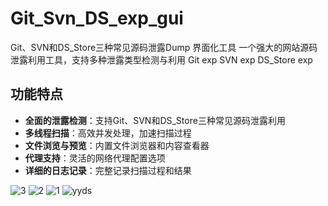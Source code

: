 # Git_Svn_DS_exp_gui
Git、SVN和DS_Store三种常见源码泄露Dump 界面化工具
一个强大的网站源码泄露利用工具，支持多种泄露类型检测与利用
Git exp
SVN exp
DS_Store exp


## 功能特点

- **全面的泄露检测**：支持Git、SVN和DS_Store三种常见源码泄露利用
- **多线程扫描**：高效并发处理，加速扫描过程
- **文件浏览与预览**：内置文件浏览器和内容查看器
- **代理支持**：灵活的网络代理配置选项
- **详细的日志记录**：完整记录扫描过程和结果


![3](https://github.com/user-attachments/assets/865ce318-a04e-4af6-91d3-cc58a2f87b34)
![2](https://github.com/user-attachments/assets/f536c297-f165-4374-9ef5-d170a1453287)
![1](https://github.com/user-attachments/assets/92fc874b-bac3-4ca8-be5a-1c905fa6d05d)
![yyds](https://github.com/user-attachments/assets/ef5de12c-bfda-4b49-b0f9-5a524513965f)
